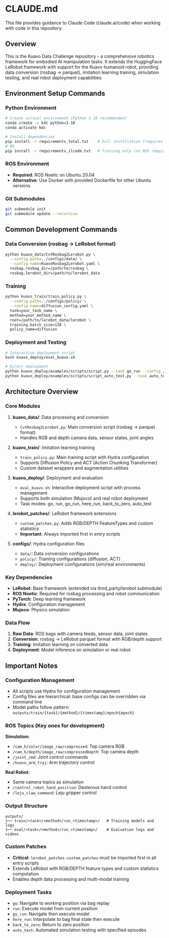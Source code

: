 # CLAUDE.md

This file provides guidance to Claude Code (claude.ai/code) when working with code in this repository.

## Overview

This is the Kuavo Data Challenge repository - a comprehensive robotics framework for embodied AI manipulation tasks. It extends the HuggingFace LeRobot framework with support for the Kuavo humanoid robot, providing data conversion (rosbag → parquet), imitation learning training, simulation testing, and real robot deployment capabilities.

## Environment Setup Commands

### Python Environment
```bash
# Create virtual environment (Python 3.10 recommended)
conda create -n kdc python=3.10
conda activate kdc

# Install dependencies
pip install -r requirements_total.txt    # Full installation (requires ROS Noetic)
# OR
pip install -r requirements_ilcode.txt   # Training only (no ROS required)
```

### ROS Environment
- **Required**: ROS Noetic on Ubuntu 20.04
- **Alternative**: Use Docker with provided Dockerfile for other Ubuntu versions

### Git Submodules
```bash
git submodule init
git submodule update --recursive
```

## Common Development Commands

### Data Conversion (rosbag → LeRobot format)
```bash
python kuavo_data/CvtRosbag2Lerobot.py \
  --config-path=../configs/data/ \
  --config-name=KuavoRosbag2Lerobot.yaml \
  rosbag.rosbag_dir=/path/to/rosbag \
  rosbag.lerobot_dir=/path/to/lerobot_data
```

### Training
```bash
python kuavo_train/train_policy.py \
  --config-path=../configs/policy/ \
  --config-name=diffusion_config.yaml \
  task=your_task_name \
  method=your_method_name \
  root=/path/to/lerobot_data/lerobot \
  training.batch_size=128 \
  policy_name=diffusion
```

### Deployment and Testing
```bash
# Interactive deployment script
bash kuavo_deploy/eval_kuavo.sh

# Direct deployment
python kuavo_deploy/examples/scripts/script.py --task go_run --config /path/to/config.yaml
python kuavo_deploy/examples/scripts/script_auto_test.py --task auto_test --config /path/to/config.yaml
```

## Architecture Overview

### Core Modules

1. **kuavo_data/**: Data processing and conversion
   - `CvtRosbag2Lerobot.py`: Main conversion script (rosbag → parquet format)
   - Handles RGB and depth camera data, sensor states, joint angles

2. **kuavo_train/**: Imitation learning training
   - `train_policy.py`: Main training script with Hydra configuration
   - Supports Diffusion Policy and ACT (Action Chunking Transformer)
   - Custom dataset wrappers and augmentation utilities

3. **kuavo_deploy/**: Deployment and evaluation
   - `eval_kuavo.sh`: Interactive deployment script with process management
   - Supports both simulation (Mujoco) and real robot deployment
   - Task modes: go, run, go_run, here_run, back_to_zero, auto_test

4. **lerobot_patches/**: LeRobot framework extensions
   - `custom_patches.py`: Adds RGB/DEPTH FeatureTypes and custom statistics
   - **Important**: Always imported first in entry scripts

5. **configs/**: Hydra configuration files
   - `data/`: Data conversion configurations
   - `policy/`: Training configurations (diffusion, ACT)
   - `deploy/`: Deployment configurations (sim/real environments)

### Key Dependencies

- **LeRobot**: Base framework (extended via third_party/lerobot submodule)
- **ROS Noetic**: Required for rosbag processing and robot communication
- **PyTorch**: Deep learning framework
- **Hydra**: Configuration management
- **Mujoco**: Physics simulation

### Data Flow

1. **Raw Data**: ROS bags with camera feeds, sensor data, joint states
2. **Conversion**: rosbag → LeRobot parquet format with RGB/depth support
3. **Training**: Imitation learning on converted data
4. **Deployment**: Model inference on simulation or real robot

## Important Notes

### Configuration Management
- All scripts use Hydra for configuration management
- Config files are hierarchical: base configs can be overridden via command line
- Model paths follow pattern: `outputs/train/{task}/{method}/{timestamp}/epoch{epoch}`

### ROS Topics (Key ones for development)
**Simulation:**
- `/cam_h/color/image_raw/compressed`: Top camera RGB
- `/cam_h/depth/image_raw/compressedDepth`: Top camera depth
- `/joint_cmd`: Joint control commands
- `/kuavo_arm_traj`: Arm trajectory control

**Real Robot:**
- Same camera topics as simulation
- `/control_robot_hand_position`: Dexterous hand control
- `/leju_claw_command`: Leju gripper control

### Output Structure
```
outputs/
├── train/<task>/<method>/run_<timestamp>/   # Training models and logs
├── eval/<task>/<method>/run_<timestamp>/    # Evaluation logs and videos
```

### Custom Patches
- **Critical**: `lerobot_patches.custom_patches` must be imported first in all entry scripts
- Extends LeRobot with RGB/DEPTH feature types and custom statistics computation
- Enables depth data processing and multi-modal training

### Deployment Tasks
- `go`: Navigate to working position via bag replay
- `run`: Execute model from current position
- `go_run`: Navigate then execute model
- `here_run`: Interpolate to bag final state then execute
- `back_to_zero`: Return to zero position
- `auto_test`: Automated simulation testing with specified episodes